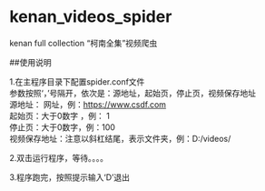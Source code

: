 # kenan_videos_spider
kenan full collection
“柯南全集”视频爬虫

##使用说明

1.在主程序目录下配置spider.conf文件  
参数按照‘，’号隔开，依次是：源地址，起始页，停止页，视频保存地址  
源地址： 网址，例：https://www.csdf.com  
起始页：大于0数字 ，例： 1  
停止页：大于0数字，例：100  
视频保存地址：注意以斜杠结尾，表示文件夹，例：D:/videos/  

2.双击运行程序，等待。。。。  

3.程序跑完，按照提示输入‘D’退出  

